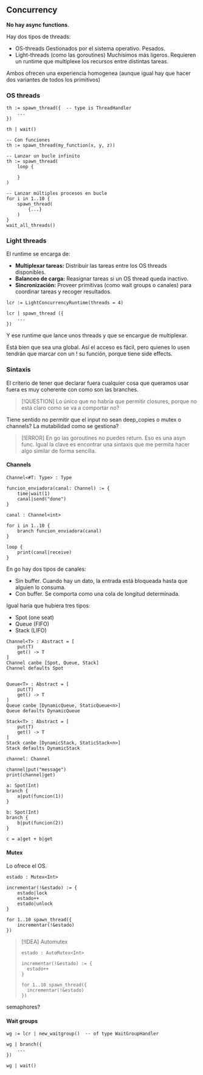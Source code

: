 ## Concurrency

**No hay async functions**.

Hay dos tipos de threads:

- OS-threads
	Gestionados por el sistema operativo.
	Pesados.
- Light-threads
	(como las goroutines)
	Muchísimos más ligeros.
	Requieren un runtime que multiplexe los recursos entre distintas tareas.

Ambos ofrecen una experiencia homogenea (aunque igual hay que hacer dos variantes de todos los primitivos)


### OS threads

```
th := spawn_thread({  -- type is ThreadHandler
	...
})

th | wait()

-- Con funciones
th := spawn_thread(my_function(x, y, z))

-- Lanzar un bucle infinito
th := spawn_thread(
	loop {

	}
)

-- Lanzar múltiples procesos en bucle
for i in 1..10 {
	spawn_thread(
		{...}
	)
}
wait_all_threads()
```


### Light threads

El runtime se encarga de:
- **Multiplexar tareas:** Distribuir las tareas entre los OS threads disponibles.
- **Balanceo de carga:** Reasignar tareas si un OS thread queda inactivo.
- **Sincronización:** Proveer primitivas (como wait groups o canales) para coordinar tareas y recoger resultados.

```
lcr := LightConcurrencyRuntime(threads = 4)

lcr | spawn_thread ({
	...
})
```
 Y ese runtime que lance unos threads y que se encargue de multiplexar.
 
 Está bien que sea una global. Así el acceso es fácil, pero quienes lo usen tendrán que marcar con un ! su función, porque tiene side effects.

### Sintaxis

El criterio de tener que declarar fuera cualquier cosa que queramos usar fuera es muy coherente con como son las branches.

>[!QUESTION]
>Lo único que no habría que permitir closures, porque no está claro como se va a comportar no?

Tiene sentido no permitir que el input no sean deep_copies o mutex o channels? La mutabilidad como se gestiona?

>[!ERROR]
>En go las goroutines no puedes return. Eso es una asyn func.
>Igual la clave es encontrar una sintaxis que me permita hacer algo similar de forma sencilla.


#### Channels

```
Channel<#T: Type> : Type
```

```
funcion_enviadora(canal: Channel) := {
	time|wait(1)
	canal|send("done")
}

canal : Channel<int>

for i in 1..10 {
	branch funcion_enviadora(canal)
}

loop {
	print(canal|receive)
}
```

En go hay dos tipos de canales:
- Sin buffer. Cuando hay un dato, la entrada está bloqueada hasta que alguien lo consuma.
- Con buffer. Se comporta como una cola de longitud determinada.

Igual haría que hubiera tres tipos:
- Spot (one seat)
- Queue (FIFO)
- Stack (LIFO)

```
Channel<T> : Abstract = [
    put(T)
    get() -> T
]
Channel canbe [Spot, Queue, Stack]
Channel defaults Spot


Queue<T> : Abstract = [
	put(T)
	get() -> T
]
Queue canbe [DynamicQueue, StaticQueue<n>]
Queue defaults DynamicQueue

Stack<T> : Abstract = [
	put(T)
	get() -> T
]
Stack canbe [DynamicStack, StaticStack<n>]
Stack defaults DynamicStack

```

```
channel: Channel

channel|put("message")
print(channel|get)
```

```
a: Spot(Int)
branch {
	a|put(funcion(1))
}

b: Spot(Int)
branch {
	b|put(funcion(2))
}

c = a|get + b|get
```

#### Mutex

Lo ofrece el OS.

```
estado : Mutex<Int>

incrementar(!&estado) := {
	estado|lock
	estado++
	estado|unlock
}

for 1..10 spawn_thread({
	incrementar(!&estado)
})
```

> [!IDEA] Automutex
> ```
> estado : AutoMutex<Int>
> 
> incrementar(!&estado) := {
> 	estado++
> }
> 
> for 1..10 spawn_thread({
> 	incrementar(!&estado)
> })
> ```


semaphores?


#### Wait groups

```
wg := lcr | new_waitgroup()  -- of type WaitGroupHandler

wg | branch({
	...
})

wg | wait()
```

